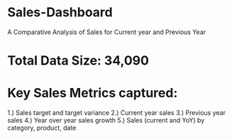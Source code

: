 # Sales-Dashboard
A Comparative Analysis of Sales for Current year and Previous Year

# Total Data Size: 34,090

# Key Sales Metrics captured:

1.) Sales target and target variance
2.) Current year sales
3.) Previous year sales
4.) Year over year sales growth
5.) Sales (current and YoY) by category, product, date
